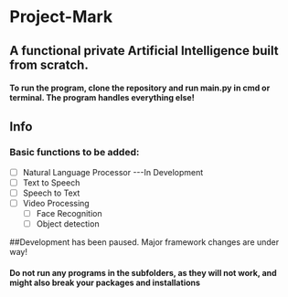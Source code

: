 # Project-Mark

## A functional private Artificial Intelligence built from scratch.

#### To run the program, clone the repository and run __main__.py in cmd or terminal. The program handles everything else!

## Info
### Basic functions to be added:
- [ ] Natural Language Processor ---In Development
- [ ] Text to Speech
- [ ] Speech to Text
- [ ] Video Processing
  - [ ] Face Recognition
  - [ ] Object detection

##Development has been paused. Major framework changes are under way!

#### Do not run any programs in the subfolders, as they will not work, and might also break your packages and installations
